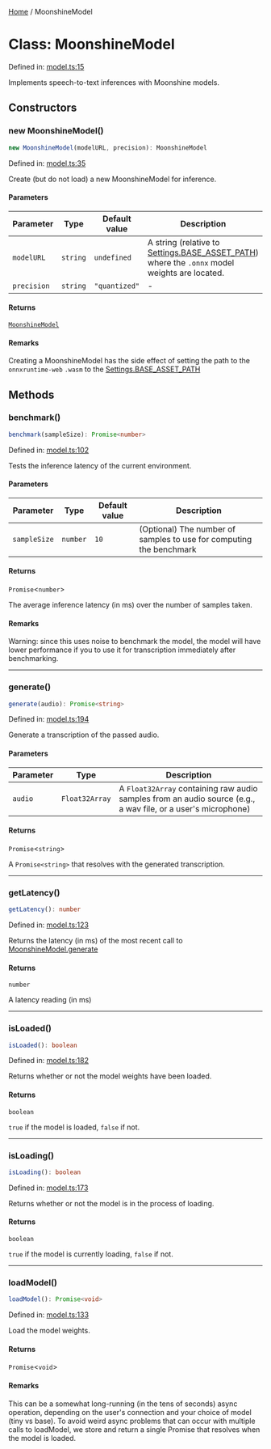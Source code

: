 [Home](/docs/globals.md) / MoonshineModel

# Class: MoonshineModel

Defined in: [model.ts:15](https://github.com/usefulsensors/moonshine-js/blob/main/src/model.ts#L15)

Implements speech-to-text inferences with Moonshine models.

## Constructors

### new MoonshineModel()

```ts
new MoonshineModel(modelURL, precision): MoonshineModel
```

Defined in: [model.ts:35](https://github.com/usefulsensors/moonshine-js/blob/main/src/model.ts#L35)

Create (but do not load) a new MoonshineModel for inference.

#### Parameters

| Parameter | Type | Default value | Description |
| ------ | ------ | ------ | ------ |
| `modelURL` | `string` | `undefined` | A string (relative to [Settings.BASE\_ASSET\_PATH](/docs/variables/Settings.md#base_asset_path)) where the `.onnx` model weights are located. |
| `precision` | `string` | `"quantized"` | - |

#### Returns

[`MoonshineModel`](/docs/classes/MoonshineModel.md)

#### Remarks

Creating a MoonshineModel has the side effect of setting the path to the `onnxruntime-web` `.wasm` to the [Settings.BASE\_ASSET\_PATH](/docs/variables/Settings.md#base_asset_path)

## Methods

### benchmark()

```ts
benchmark(sampleSize): Promise<number>
```

Defined in: [model.ts:102](https://github.com/usefulsensors/moonshine-js/blob/main/src/model.ts#L102)

Tests the inference latency of the current environment.

#### Parameters

| Parameter | Type | Default value | Description |
| ------ | ------ | ------ | ------ |
| `sampleSize` | `number` | `10` | (Optional) The number of samples to use for computing the benchmark |

#### Returns

`Promise`\<`number`\>

The average inference latency (in ms) over the number of samples taken.

#### Remarks

Warning: since this uses noise to benchmark the model, the model will have lower performance if you to use it
for transcription immediately after benchmarking.

***

### generate()

```ts
generate(audio): Promise<string>
```

Defined in: [model.ts:194](https://github.com/usefulsensors/moonshine-js/blob/main/src/model.ts#L194)

Generate a transcription of the passed audio.

#### Parameters

| Parameter | Type | Description |
| ------ | ------ | ------ |
| `audio` | `Float32Array` | A `Float32Array` containing raw audio samples from an audio source (e.g., a wav file, or a user's microphone) |

#### Returns

`Promise`\<`string`\>

A `Promise<string>` that resolves with the generated transcription.

***

### getLatency()

```ts
getLatency(): number
```

Defined in: [model.ts:123](https://github.com/usefulsensors/moonshine-js/blob/main/src/model.ts#L123)

Returns the latency (in ms) of the most recent call to [MoonshineModel.generate](/docs/classes/MoonshineModel.md#generate)

#### Returns

`number`

A latency reading (in ms)

***

### isLoaded()

```ts
isLoaded(): boolean
```

Defined in: [model.ts:182](https://github.com/usefulsensors/moonshine-js/blob/main/src/model.ts#L182)

Returns whether or not the model weights have been loaded.

#### Returns

`boolean`

`true` if the model is loaded, `false` if not.

***

### isLoading()

```ts
isLoading(): boolean
```

Defined in: [model.ts:173](https://github.com/usefulsensors/moonshine-js/blob/main/src/model.ts#L173)

Returns whether or not the model is in the process of loading.

#### Returns

`boolean`

`true` if the model is currently loading, `false` if not.

***

### loadModel()

```ts
loadModel(): Promise<void>
```

Defined in: [model.ts:133](https://github.com/usefulsensors/moonshine-js/blob/main/src/model.ts#L133)

Load the model weights.

#### Returns

`Promise`\<`void`\>

#### Remarks

This can be a somewhat long-running (in the tens of seconds) async operation, depending on the user's connection and your choice of model (tiny vs base). 
To avoid weird async problems that can occur with multiple calls to loadModel, we store and return a single Promise that resolves when the model is loaded.

